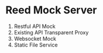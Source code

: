 # Reed Mock Server
1. Restful API Mock
2. Existing API Transparent Proxy
3. Websocket Mock
4. Static File Service
